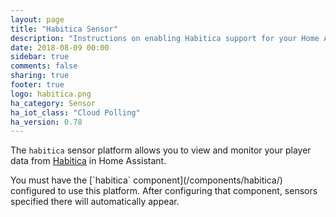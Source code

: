 ```yaml
---
layout: page
title: "Habitica Sensor"
description: "Instructions on enabling Habitica support for your Home Assistant"
date: 2018-08-09 00:00
sidebar: true
comments: false
sharing: true
footer: true
logo: habitica.png
ha_category: Sensor
ha_iot_class: "Cloud Polling"
ha_version: 0.78
---
```


The `habitica` sensor platform allows you to view and monitor your player data from [Habitica](https://habitica.com/) in Home Assistant.

<p class='note'>
You must have the [`habitica` component](/components/habitica/)
configured to use this platform. After configuring that component, sensors specified there will automatically appear.
</p>
